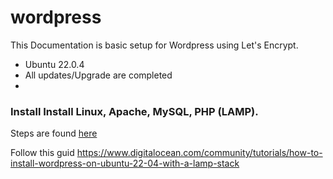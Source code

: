 # wordpress

This Documentation is basic setup for Wordpress using Let's Encrypt. 

* Ubuntu 22.0.4
* All updates/Upgrade are completed
* 

### Install Install Linux, Apache, MySQL, PHP (LAMP).

Steps are found [here](https://github.com/HungryHowies/wordpress/blob/b93e3dcff49dbe93bf39dc9dfaa9a1ff5b7f990b/lamp_setup.md)











































Follow this guid
https://www.digitalocean.com/community/tutorials/how-to-install-wordpress-on-ubuntu-22-04-with-a-lamp-stack 

